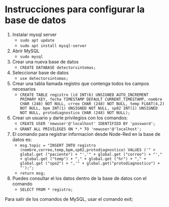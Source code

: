 # Instrucciones para configurar la base de datos

1. Instalar mysql server
    - `sudo apt update`
    - `sudo apt install mysql-server`
2. Abrir MySQL
    - `sudo mysql`
3. Crear una nueva base de datos
    - `CREATE DATABASE detectorsintomas;`
4. Seleccionar base de datos
    - `use detectorsintomas;`
5. Crear una tabla llamada registro que contenga todos los campos necesarios
    - `CREATE TABLE registro (id INT(6) UNSIGNED AUTO_INCREMENT PRIMARY KEY, fecha TIMESTAMP DEFAULT CURRENT_TIMESTAMP, nombre CHAR (248) NOT NULL, crreo CHAR (248) NOT NULL, temp FLOAT(4,2) NOT NULL, bpm INT(1) UNSIGNED NOT NULL, sp02 INT(1) UNSIGNED NOT NULL, protodiagnostico CHAR (248) NOT NULL);`
6. Crear un usuario y darle privilegios con los comandos:
    - `CREATE USER 'newuser'@'localhost' IDENTIFIED BY 'password';`
    - `GRANT ALL PRIVILEGES ON *.* TO 'newuser'@'localhost';`
7. El comando para registrar informacion desde Node-Red en la base de datos es:
    - `msg.topic = "INSERT INTO registro (nombre,correo,temp,bpm,sp02,protodiagnostico) VALUES ('" + global.get ("paciente") + "','" + global.get ("correo") + "'," + global.get ("temp") + "," + global.get ("hr") + "," + global.get ("spo2") + ",'" + global.get("protodiagnostico") + "');";`
    - `return msg;`
8. Puedes consultar el los datos dentro de la base de datos con el comando
    - `SELECT FROM * registro;`

Para salir de los comandos de MySQL, usar el comando exit;
